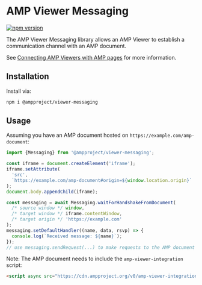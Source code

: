 # AMP Viewer Messaging

[![npm version](https://badge.fury.io/js/%40ampproject%2Fviewer-messaging.svg)](https://badge.fury.io/js/%40ampproject%2Fviewer-messaging)

The AMP Viewer Messaging library allows an AMP Viewer to establish a
communication channel with an AMP document.

See
[Connecting AMP Viewers with AMP pages](https://github.com/ampproject/amphtml/blob/master/extensions/amp-viewer-integration/integrating-viewer-with-amp-doc-guide.md)
for more information.

## Installation

Install via:

```sh
npm i @ampproject/viewer-messaging
```

## Usage

Assuming you have an AMP document hosted on `https://example.com/amp-document`:

```js
import {Messaging} from '@ampproject/viewer-messaging';

const iframe = document.createElement('iframe');
iframe.setAttribute(
  'src',
  `https://example.com/amp-document#origin=${window.location.origin}`
);
document.body.appendChild(iframe);

const messaging = await Messaging.waitForHandshakeFromDocument(
  /* source window */ window,
  /* target window */ iframe.contentWindow,
  /* target origin */ 'https://example.com'
);
messaging.setDefaultHandler((name, data, rsvp) => {
  console.log(`Received message: ${name}`);
});
// use messaging.sendRequest(...) to make requests to the AMP document
```

Note: The AMP document needs to include the `amp-viewer-integration` script:

<!-- prettier-ignore-start -->
```html
<script async src="https://cdn.ampproject.org/v0/amp-viewer-integration-0.1.js"></script>
```
<!-- prettier-ignore-end -->
